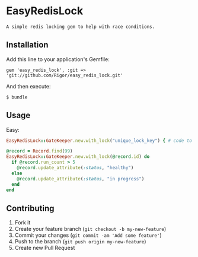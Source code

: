 # EasyRedisLock

    A simple redis locking gem to help with race conditions.

## Installation

Add this line to your application's Gemfile:

    gem 'easy_redis_lock', :git => 'git://github.com/Rigor/easy_redis_lock.git'

And then execute:

    $ bundle

## Usage

  Easy:
  ```ruby
  EasyRedisLock::GateKeeper.new.with_lock("unique_lock_key") { # code to wrap in the redis lock }
  ```

  ```ruby
  @record = Record.find(99)
  EasyRedisLock::GateKeeper.new.with_lock(@record.id) do
    if @record.run_count > 5
      @record.update_attribute(:status, "healthy")
    else
      @record.update_attribute(:status, "in progress")
    end
  end
  ```

## Contributing

1. Fork it
2. Create your feature branch (`git checkout -b my-new-feature`)
3. Commit your changes (`git commit -am 'Add some feature'`)
4. Push to the branch (`git push origin my-new-feature`)
5. Create new Pull Request

